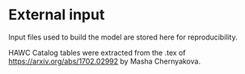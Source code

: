# External input

Input files used to build the model are stored here for reproducibility.

HAWC Catalog tables were extracted from the .tex of https://arxiv.org/abs/1702.02992 by Masha Chernyakova.